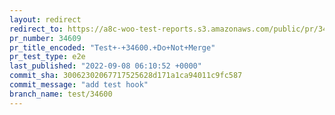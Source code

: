 ```yaml
---
layout: redirect
redirect_to: https://a8c-woo-test-reports.s3.amazonaws.com/public/pr/34609/e2e/index.html
pr_number: 34609
pr_title_encoded: "Test+-+34600.+Do+Not+Merge"
pr_test_type: e2e
last_published: "2022-09-08 06:10:52 +0000"
commit_sha: 30062302067717525628d171a1ca94011c9fc587
commit_message: "add test hook"
branch_name: test/34600
---
```

